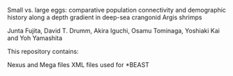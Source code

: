 Small vs. large eggs: comparative population connectivity and demographic history along a depth gradient in deep-sea crangonid Argis shrimps

Junta Fujita, David T. Drumm, Akira Iguchi, Osamu Tominaga, Yoshiaki Kai and Yoh Yamashita

This repository contains:

Nexus and Mega files
XML files used for *BEAST
